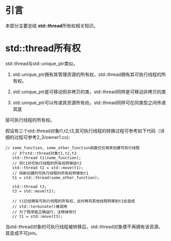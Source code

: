 # 引言

本部分主要总结 **std::thread**所有权相关知识。

# std::thread所有权

std::thread与std::unique_ptr类似，

1. std::unique_ptr拥有其管理资源的所有权，std::thread拥有其可执行线程的所有权。

2. std::unique_ptr是可移动但非拷贝的类，std::thread同样是可移动非拷贝的类

3. std::unique_ptr可以传递其资源所有劝，std::thread同样可在同类型之间传递其底

层可执行线程的所有权。

假设有三个std::thread对象t1,t2,t3,其可执行线程的转换过程可参考如下代码（详细的过程可参考2_3/owner1.cc):

```
// some_function, some_other_function函数仅仅用来创建可执行线程
   // 3个std::thread对象t1,t2,t3
   std::thread t1(some_function);
   // 将t1对可执行线程的所有权转移给t2
   std::thread t2 = std::move(t1);
   // 将新创建的可执行线程的所有权转移到t1
   t1 = std::thread(some_other_function);

   std::thread t3;
   t3 = std::move(t2);
   
   // t1已经拥有可执行线程的所有权，此时再将其他线程转移到t1会造成
   // std::terminate()被调用
   // 为了程序能正确运行，注释掉改行
   // t1 = std::move(t3);
```

当std::thread对象的可执行线程被转移后，std::thread对象便不再拥有该资源，其变成不可join。


